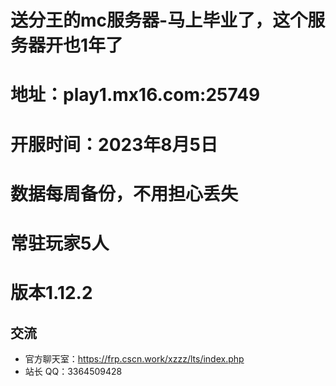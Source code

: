 # 送分王的mc服务器-马上毕业了，这个服务器开也1年了

# 地址：play1.mx16.com:25749
# 开服时间：2023年8月5日
# 数据每周备份，不用担心丢失
# 常驻玩家5人
# 版本1.12.2
## 交流

- 官方聊天室：https://frp.cscn.work/xzzz/lts/index.php
- 站长 QQ：3364509428

